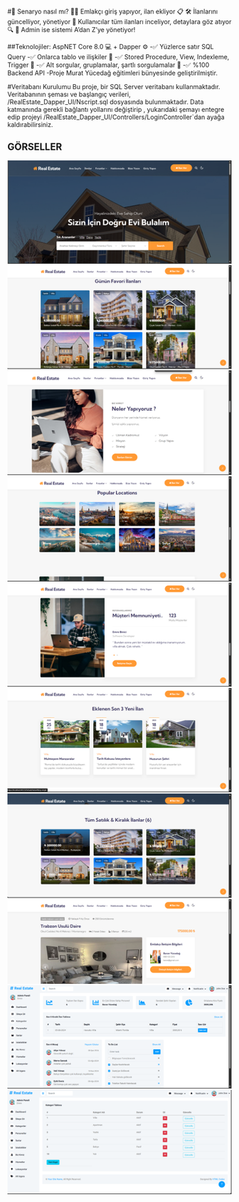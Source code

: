 #📖 Senaryo nasıl mı?
👨‍💼 Emlakçı giriş yapıyor, ilan ekliyor 📋
🛠️ İlanlarını güncelliyor, yönetiyor
👀 Kullanıcılar tüm ilanları inceliyor, detaylara göz atıyor 🔍
👑 Admin ise sistemi A’dan Z’ye yönetiyor!

##Teknolojiler: AspNET Core 8.0 💻 + Dapper ⚙️
-✅ Yüzlerce satır SQL Query
-✅ Onlarca tablo ve ilişkiler 🔗
-✅ Stored Procedure, View, Indexleme, Trigger 🚀
-✅ Alt sorgular, gruplamalar, şartlı sorgulamalar 🎯
-✅ %100 Backend API
-Proje Murat Yücedağ eğitimleri bünyesinde geliştirilmiştir.

#Veritabanı Kurulumu
Bu proje, bir SQL Server veritabanı kullanmaktadır. Veritabanının şeması ve başlangıç verileri, /RealEstate_Dapper_UI/Nscript.sql dosyasında bulunmaktadır.
Data katmanında gerekli bağlantı yollarını değiştirip , yukarıdaki şemayı entegre edip projeyi /RealEstate_Dapper_UI/Controllers/LoginController`dan ayağa kaldırabilirsiniz.

## GÖRSELLER
![image alt](https://github.com/yunusemrebinici/RealEstate_Dapper_Api/blob/master/RealEstate_Dapper_UI/Images/1.png)
![image alt](https://github.com/yunusemrebinici/RealEstate_Dapper_Api/blob/master/RealEstate_Dapper_UI/Images/2.png)
![image alt](https://github.com/yunusemrebinici/RealEstate_Dapper_Api/blob/master/RealEstate_Dapper_UI/Images/3.png)
![image alt](https://github.com/yunusemrebinici/RealEstate_Dapper_Api/blob/master/RealEstate_Dapper_UI/Images/4.png)
![image alt](https://github.com/yunusemrebinici/RealEstate_Dapper_Api/blob/master/RealEstate_Dapper_UI/Images/5.png)
![image alt](https://github.com/yunusemrebinici/RealEstate_Dapper_Api/blob/master/RealEstate_Dapper_UI/Images/6.png)
![image alt](https://github.com/yunusemrebinici/RealEstate_Dapper_Api/blob/master/RealEstate_Dapper_UI/Images/7.png)
![image alt](https://github.com/yunusemrebinici/RealEstate_Dapper_Api/blob/master/RealEstate_Dapper_UI/Images/8.png)
![image alt](https://github.com/yunusemrebinici/RealEstate_Dapper_Api/blob/master/RealEstate_Dapper_UI/Images/9.png)
![image alt](https://github.com/yunusemrebinici/RealEstate_Dapper_Api/blob/master/RealEstate_Dapper_UI/Images/10.png)
